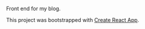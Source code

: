 Front end for my blog.

This project was bootstrapped with [Create React App](https://github.com/facebook/create-react-app).

